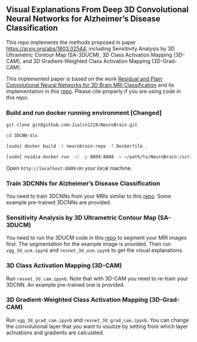 ## Visual Explanations From Deep 3D Convolutional Neural Networks for Alzheimer’s Disease Classification

This repo implements the methods proposed in paper https://arxiv.org/abs/1803.02544, including Sensitivity Analysis by 3D Ultrametric Contour Map (SA-3DUCM), 3D Class Activation Mapping (3D-CAM), and 3D Gradient-Weighted Class Activation Mapping (3D-Grad-CAM).

 This implemented paper is based on the work [Residual and Plain Convolutional Neural Networks for 3D Brain MRI Classification](https://arxiv.org/abs/1701.06643) and its implementation in this [repo](https://github.com/neuro-ml/resnet_cnn_mri_adni). Please cite properly if you are using code in this repo.


### Build and run docker running environment [Changed]

```bash
git clone git@github.com:Jialin1210/NeuroBrain.git

cd 3DCNN-Vis

[sudo] docker build -t neurobrain:repo -f Dockerfile .

[sudo] nvidia-docker run -it -p 8809:8888 -v ~/path/to/NeuroBrain:/scripts/ neurobrain:repo jupyter notebook --no-browser
```

Open `http://localhost:8809` on your local machine.


### Train 3DCNNs for Alzheimer’s Disease Classification

You need to train 3DCNNs from your MRIs similar to this [repo](https://github.com/neuro-ml/resnet_cnn_mri_adni). Some example pre-trained 3DCNNs are provided.


### Sensitivity Analysis by 3D Ultrametric Contour Map (SA-3DUCM)

You need to run the 3DUCM code in this [repo](https://github.com/west-gates/3DUCM) to segment your MRI images first. The segmentation for the example image is provided. Then run `vgg_3d_ucm.ipynb` and `resnet_3d_ucm.ipynb` to get the visual explanations.


### 3D Class Activation Mapping (3D-CAM)

Run `resnet_3d_cam.ipynb`. Note that with 3D-CAM you need to re-train your 3DCNN. An example pre-trained one is provided.


### 3D Gradient-Weighted Class Activation Mapping (3D-Grad-CAM)

Run `vgg_3d_grad_cam.ipynb` and `resnet_3d_grad_cam.ipynb`. You can change the convolutional layer that you want to visulize by setting from which layer activations and gradients are calculated.
